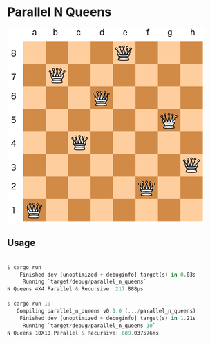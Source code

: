 Parallel N Queens
=================
![Logo](https://raw.githubusercontent.com/brpandey/parallel_n_queens/master/nq.png)

## Usage

```rust

$ cargo run 
    Finished dev [unoptimized + debuginfo] target(s) in 0.03s
     Running `target/debug/parallel_n_queens`
N Queens 4X4 Parallel & Recursive: 217.888µs

$ cargo run 10
   Compiling parallel_n_queens v0.1.0 (.../parallel_n_queens)
    Finished dev [unoptimized + debuginfo] target(s) in 1.21s
     Running `target/debug/parallel_n_queens 10`
N Queens 10X10 Parallel & Recursive: 689.037576ms
```
